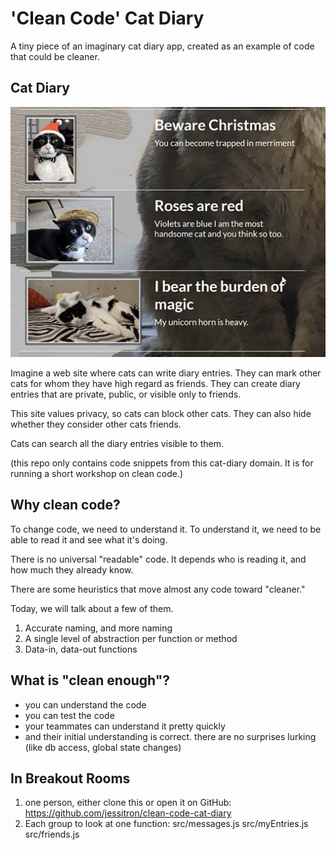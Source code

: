 # 'Clean Code' Cat Diary

A tiny piece of an imaginary cat diary app, created as an example
of code that could be cleaner.

## Cat Diary

![cat diary entries](docs/cat-diary.jpg)

Imagine a web site where cats can write diary entries. They can mark other cats for whom they have high regard as friends. They can create diary entries that are private, public, or visible only to friends.

This site values privacy, so cats can block other cats. They can also hide whether they consider other cats friends.

Cats can search all the diary entries visible to them.

(this repo only contains code snippets from this cat-diary domain. It is for running a short workshop on clean code.)

## Why clean code?

To change code, we need to understand it.
To understand it, we need to be able to read it and see what it's doing.

There is no universal "readable" code. It depends who is reading it, and how much they already know.

There are some heuristics that move almost any code toward "cleaner."

Today, we will talk about a few of them.

1. Accurate naming, and more naming
2. A single level of abstraction per function or method
3. Data-in, data-out functions

## What is "clean enough"?

- you can understand the code
- you can test the code
- your teammates can understand it pretty quickly
- and their initial understanding is correct. there are no surprises lurking (like db access, global state changes)



## In Breakout Rooms

1) one person, either clone this or open it on GitHub: https://github.com/jessitron/clean-code-cat-diary
2) Each group to look at one function: 
src/messages.js
src/myEntries.js
src/friends.js